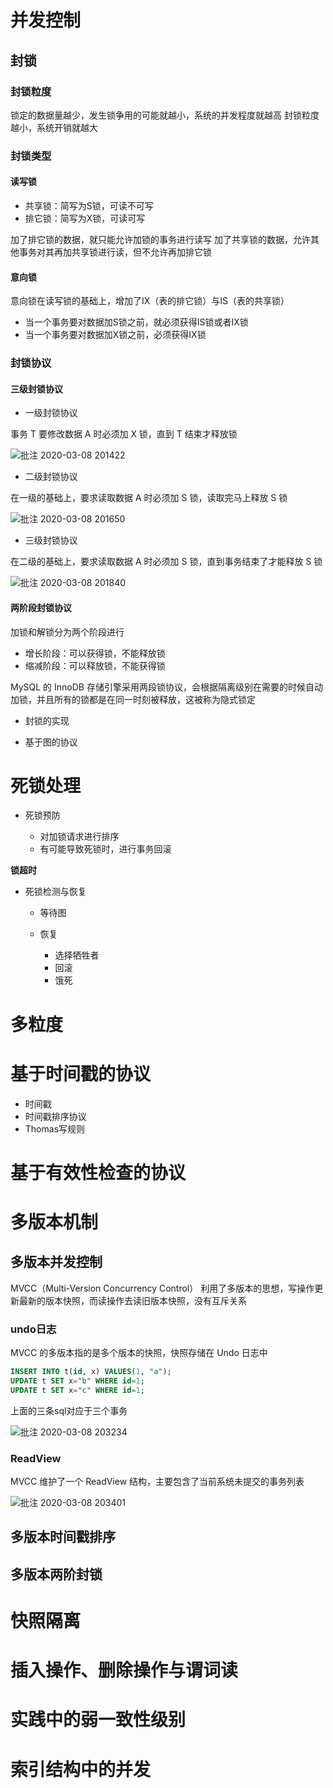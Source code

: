 # 并发控制

## 封锁

### 封锁粒度

锁定的数据量越少，发生锁争用的可能就越小，系统的并发程度就越高
封锁粒度越小，系统开销就越大

### 封锁类型

#### 读写锁

- 共享锁：简写为S锁，可读不可写
- 排它锁：简写为X锁，可读可写

加了排它锁的数据，就只能允许加锁的事务进行读写
加了共享锁的数据，允许其他事务对其再加共享锁进行读，但不允许再加排它锁

#### 意向锁

意向锁在读写锁的基础上，增加了IX（表的排它锁）与IS（表的共享锁）

- 当一个事务要对数据加S锁之前，就必须获得IS锁或者IX锁
- 当一个事务要对数据加X锁之前，必须获得IX锁

### 封锁协议

#### 三级封锁协议

- 一级封锁协议

事务 T 要修改数据 A 时必须加 X 锁，直到 T 结束才释放锁

![批注 2020-03-08 201422](/assets/批注%202020-03-08%20201422.png)

- 二级封锁协议

在一级的基础上，要求读取数据 A 时必须加 S 锁，读取完马上释放 S 锁

![批注 2020-03-08 201650](/assets/批注%202020-03-08%20201650.png)

- 三级封锁协议

在二级的基础上，要求读取数据 A 时必须加 S 锁，直到事务结束了才能释放 S 锁

![批注 2020-03-08 201840](/assets/批注%202020-03-08%20201840.png)

#### 两阶段封锁协议

加锁和解锁分为两个阶段进行

- 增长阶段：可以获得锁，不能释放锁
- 缩减阶段：可以释放锁，不能获得锁

MySQL 的 InnoDB 存储引擎采用两段锁协议，会根据隔离级别在需要的时候自动加锁，并且所有的锁都是在同一时刻被释放，这被称为隐式锁定

- 封锁的实现

- 基于图的协议

# 死锁处理

- 死锁预防

  - 对加锁请求进行排序
  - 有可能导致死锁时，进行事务回滚

**锁超时**

- 死锁检测与恢复

  - 等待图
  - 恢复

    - 选择牺牲者
    - 回滚
    - 饿死

# 多粒度

# 基于时间戳的协议

- 时间戳
- 时间戳排序协议
- Thomas写规则

# 基于有效性检查的协议

# 多版本机制

## 多版本并发控制

MVCC（Multi-Version Concurrency Control） 利用了多版本的思想，写操作更新最新的版本快照，而读操作去读旧版本快照，没有互斥关系

### undo日志

MVCC 的多版本指的是多个版本的快照，快照存储在 Undo 日志中

```sql
INSERT INTO t(id, x) VALUES(1, "a");
UPDATE t SET x="b" WHERE id=1;
UPDATE t SET x="c" WHERE id=1;
```

上面的三条sql对应于三个事务

![批注 2020-03-08 203234](/assets/批注%202020-03-08%20203234.png)

### ReadView

MVCC 维护了一个 ReadView 结构，主要包含了当前系统未提交的事务列表

![批注 2020-03-08 203401](/assets/批注%202020-03-08%20203401.png)

## 多版本时间戳排序

## 多版本两阶封锁

# 快照隔离

# 插入操作、删除操作与谓词读

# 实践中的弱一致性级别

# 索引结构中的并发
